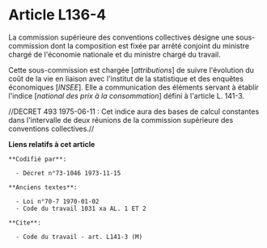 # Article L136-4

La commission supérieure des conventions collectives désigne une sous-commission dont la composition est fixée par arrêté
conjoint du ministre chargé de l'économie nationale et du ministre chargé du travail.

Cette sous-commission est chargée [*attributions*] de suivre l'évolution du coût de la vie en liaison avec l'institut de la
statistique et des enquêtes économiques [*INSEE*]. Elle a communication des éléments servant à établir l'indice [*national
des prix à la consommation*] défini à l'article L. 141-3.

//DECRET 493 1975-06-11 : Cet indice aura des bases de calcul constantes dans l'intervalle de deux réunions de la commission
supérieure des conventions collectives.//

**Liens relatifs à cet article**

	**Codifié par**:

	  - Décret n°73-1046 1973-11-15

	**Anciens textes**:

	  - Loi n°70-7 1970-01-02
	  - Code du travail 1031 xa AL. 1 ET 2

	**Cite**:

	  - Code du travail - art. L141-3 (M)
